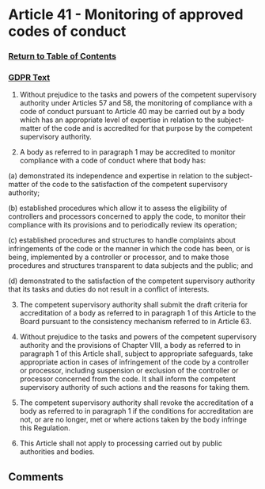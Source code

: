 # Article 41 - Monitoring of approved codes of conduct

### [Return to Table of Contents](https://github.com/mitmedialab/Consent-HackDay/blob/master/Legal/GDPR%20Markdown/1.%20Table%20of%20Contents.md)

### [GDPR Text](https://eur-lex.europa.eu/legal-content/EN/TXT/HTML/?uri=CELEX:32016R0679&from=EN#d1e4014-1-1)


1.   Without prejudice to the tasks and powers of the competent supervisory authority under Articles 57 and 58, the monitoring of compliance with a code of conduct pursuant to Article 40 may be carried out by a body which has an appropriate level of expertise in relation to the subject-matter of the code and is accredited for that purpose by the competent supervisory authority.

2.   A body as referred to in paragraph 1 may be accredited to monitor compliance with a code of conduct where that body has:

(a)
demonstrated its independence and expertise in relation to the subject-matter of the code to the satisfaction of the competent supervisory authority;

(b)
established procedures which allow it to assess the eligibility of controllers and processors concerned to apply the code, to monitor their compliance with its provisions and to periodically review its operation;

(c)
established procedures and structures to handle complaints about infringements of the code or the manner in which the code has been, or is being, implemented by a controller or processor, and to make those procedures and structures transparent to data subjects and the public; and

(d)
demonstrated to the satisfaction of the competent supervisory authority that its tasks and duties do not result in a conflict of interests.

3.   The competent supervisory authority shall submit the draft criteria for accreditation of a body as referred to in paragraph 1 of this Article to the Board pursuant to the consistency mechanism referred to in Article 63.

4.   Without prejudice to the tasks and powers of the competent supervisory authority and the provisions of Chapter VIII, a body as referred to in paragraph 1 of this Article shall, subject to appropriate safeguards, take appropriate action in cases of infringement of the code by a controller or processor, including suspension or exclusion of the controller or processor concerned from the code. It shall inform the competent supervisory authority of such actions and the reasons for taking them.

5.   The competent supervisory authority shall revoke the accreditation of a body as referred to in paragraph 1 if the conditions for accreditation are not, or are no longer, met or where actions taken by the body infringe this Regulation.

6.   This Article shall not apply to processing carried out by public authorities and bodies.


## Comments
